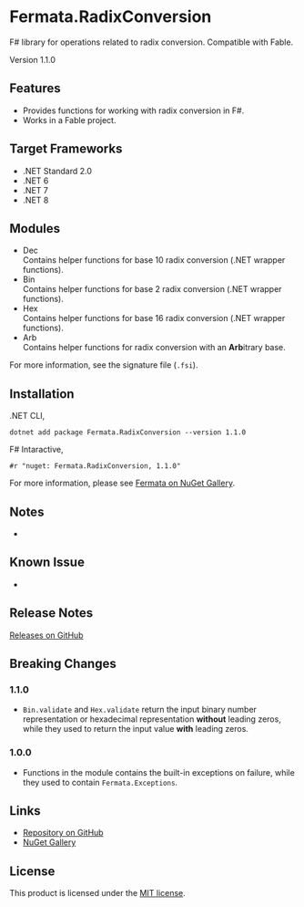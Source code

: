 # Fermata.RadixConversion

F# library for operations related to radix conversion. Compatible with Fable.

Version 1.1.0

## Features

- Provides functions for working with radix conversion in F#.
- Works in a Fable project.

## Target Frameworks

- .NET Standard 2.0
- .NET 6
- .NET 7
- .NET 8

## Modules

- Dec  
   Contains helper functions for base 10 radix conversion (.NET wrapper functions).
- Bin  
   Contains helper functions for base 2 radix conversion (.NET wrapper functions).
- Hex  
   Contains helper functions for base 16 radix conversion (.NET wrapper functions).
- Arb  
   Contains helper functions for radix conversion with an **Arb**itrary base.

For more information, see the signature file (`.fsi`).

## Installation

.NET CLI,

```
dotnet add package Fermata.RadixConversion --version 1.1.0
```

F# Intaractive,

```
#r "nuget: Fermata.RadixConversion, 1.1.0"
```

For more information, please see [Fermata on NuGet Gallery](https://www.nuget.org/packages/Fermata.RadixConversion).

## Notes

-

## Known Issue

-

## Release Notes

[Releases on GitHub](https://github.com/taidalog/Fermata.RadixConversion/releases)

## Breaking Changes

### 1.1.0

- `Bin.validate` and `Hex.validate` return the input binary number representation or hexadecimal representation **without** leading zeros, while they used to return the input value **with** leading zeros.

### 1.0.0

- Functions in the module contains the built-in exceptions on failure, while they used to contain `Fermata.Exceptions`.

## Links

- [Repository on GitHub](https://github.com/taidalog/Fermata.RadixConversion)
- [NuGet Gallery](https://www.nuget.org/packages/Fermata.RadixConversion)

## License

This product is licensed under the [MIT license](https://github.com/taidalog/Fermata.RadixConversion/blob/main/LICENSE).
